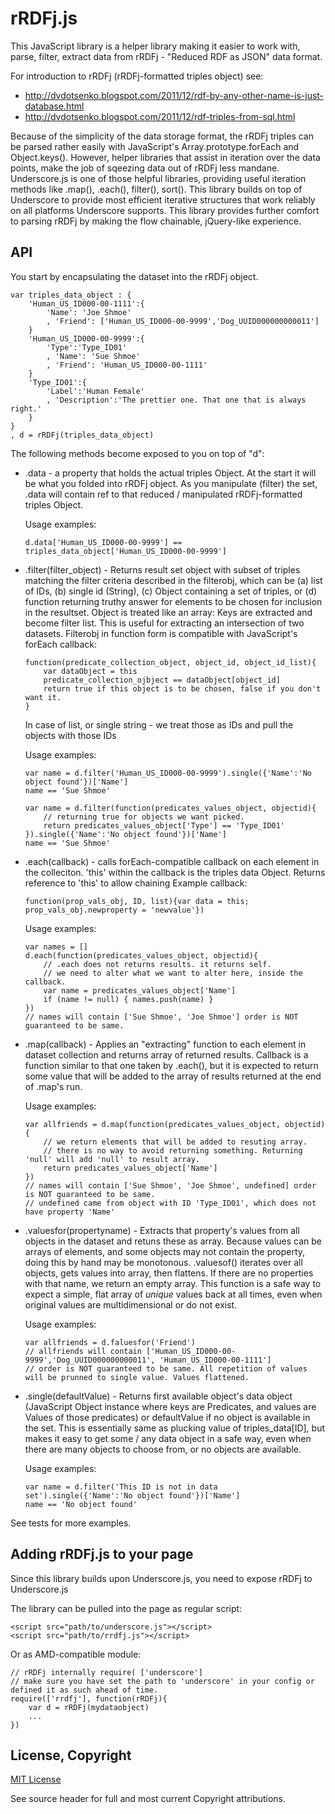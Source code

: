 # rRDFj.js

This JavaScript library is a helper library making it easier to work with, parse, filter, extract data from rRDFj - "Reduced RDF as JSON" data format. 

For introduction to rRDFj (rRDFj-formatted triples object) see:
*   http://dvdotsenko.blogspot.com/2011/12/rdf-by-any-other-name-is-just-database.html
*   http://dvdotsenko.blogspot.com/2011/12/rdf-triples-from-sql.html

Because of the simplicity of the data storage format, the rRDFj triples can be parsed rather easily with JavaScript's Array.prototype.forEach and Object.keys(). However, helper libraries that assist in iteration over the data points, make the job of sqeezing data out of rRDFj less mandane. Underscore.js is one of those helpful libraries, providing useful iteration methods like .map(), .each(), filter(), sort(). This library builds on top of Underscore to provide most efficient iterative structures that work reliably on all platforms Underscore supports. This library provides further comfort to parsing rRDFj by making the flow chainable, jQuery-like experience.

## API

You start by encapsulating the dataset into the rRDFj object.

    var triples_data_object : {
        'Human_US_ID000-00-1111':{
            'Name': 'Joe Shmoe'
            , 'Friend': ['Human_US_ID000-00-9999','Dog_UUID000000000011']
        }
        'Human_US_ID000-00-9999':{
            'Type':'Type_ID01'
            , 'Name': 'Sue Shmoe'
            , 'Friend': 'Human_US_ID000-00-1111'
        }
        'Type_ID01':{
            'Label':'Human Female'
            , 'Description':'The prettier one. That one that is always right.'
        }
    }
    , d = rRDFj(triples_data_object)

    
The following methods become exposed to you on top of "d":

*   .data - a property that holds the actual triples Object. At the start it will be what you folded into rRDFj object.
    As you manipulate (filter) the set, .data will contain ref to that reduced / manipulated rRDFj-formatted triples Object.
    
    Usage examples:

        d.data['Human_US_ID000-00-9999'] == triples_data_object['Human_US_ID000-00-9999']

        
*   .filter(filter_object) - Returns result set object with subset of triples matching the filter criteria described in the filterobj, which can be (a) list of IDs, (b) single id (String), (c) Object containing a set of triples, or (d) function returning truthy answer for elements to  be chosen for inclusion in the resultset.
    Object is treated like an array: Keys are extracted and become filter list. This is useful for extracting an intersection of two datasets.
    Filterobj in function form is compatible with JavaScript's forEach callback:
    
        function(predicate_collection_object, object_id, object_id_list){
            var dataObject = this
            predicate_collection_ojbject == dataObject[object_id]
            return true if this object is to be chosen, false if you don't want it.
        }

    In case of list, or single string - we treat those as IDs and pull the objects with those IDs

    Usage examples:
    
        var name = d.filter('Human_US_ID000-00-9999').single({'Name':'No object found'})['Name']
        name == 'Sue Shmoe'
        
        var name = d.filter(function(predicates_values_object, objectid){
            // returning true for objects we want picked.
            return predicates_values_object['Type'] == 'Type_ID01'
        }).single({'Name':'No object found'})['Name']
        name == 'Sue Shmoe'

        
*   .each(callback) - calls forEach-compatible callback on each element in the colleciton.
    'this' within the callback is the triples data Object. Returns reference to 'this' to allow chaining 
    Example callback:
    
        function(prop_vals_obj, ID, list){var data = this; prop_vals_obj.newproperty = 'newvalue'})
        
    Usage examples:
    
        var names = []
        d.each(function(predicates_values_object, objectid){
            // .each does not returns results. it returns self. 
            // we need to alter what we want to alter here, inside the callback.
            var name = predicates_values_object['Name']
            if (name != null) { names.push(name) }
        })
        // names will contain ['Sue Shmoe', 'Joe Shmoe'] order is NOT guaranteed to be same.


*   .map(callback) - Applies an "extracting" function to each element in dataset collection and returns array of returned results.
    Callback is a function similar to that one taken by .each(), but it is expected to return some value that will be added to the array of results returned at the end of .map's run.

    Usage examples:
    
        var allfriends = d.map(function(predicates_values_object, objectid){
            // we return elements that will be added to resuting array.
            // there is no way to avoid returning something. Returning 'null' will add 'null' to result array.
            return predicates_values_object['Name']
        })
        // names will contain ['Sue Shmoe', 'Joe Shmoe', undefined] order is NOT guaranteed to be same.
        // undefined came from object with ID 'Type_ID01', which does not have property 'Name'


*   .valuesfor(propertyname) - Extracts that property's values from all objects in the dataset and retuns these as array.
    Because values can be arrays of elements, and some objects may not contain the property, doing this by hand may be monotonous.
    .valuesof() iterates over all objects, gets values into array, then flattens. If there are no properties with that name, we return an empty array. This function is a safe way to expect a simple, flat array of *unique* values back at all times, even when original values are multidimensional or do not exist.

    Usage examples:
    
        var allfriends = d.faluesfor('Friend')
        // allfriends will contain ['Human_US_ID000-00-9999','Dog_UUID000000000011', 'Human_US_ID000-00-1111']
        // order is NOT guaranteed to be same. All repetition of values will be prunned to single value. Values flattened.
    

*   .single(defaultValue) - Returns first available object's data object (JavaScript Object instance where keys are Predicates, and values are Values of those predicates) or defaultValue if no object is available in the set. This is essentially same as plucking value of triples_data[ID], but makes it easy to get some / any data object in a safe way, even when there are many objects to choose from, or no objects are available.

    Usage examples:
    
        var name = d.filter('This ID is not in data set').single({'Name':'No object found'})['Name']
        name == 'No object found'


See tests for more examples.

## Adding rRDFj.js to your page

Since this library builds upon Underscore.js, you need to expose rRDFj to Underscore.js

The library can be pulled into the page as regular script:

	<script src="path/to/underscore.js"></script>
	<script src="path/to/rrdfj.js"></script>


Or as AMD-compatible module:

    // rRDFj internally require( ['underscore']
    // make sure you have set the path to 'underscore' in your config or defined it as such ahead of time.
    require(['rrdfj'], function(rRDFj){
        var d = rRDFj(mydataobject)
        ...
    })


## License, Copyright

[MIT License](http:www.opensource.org/licenses/mit-license.php)

See source header for full and most current Copyright attributions.
